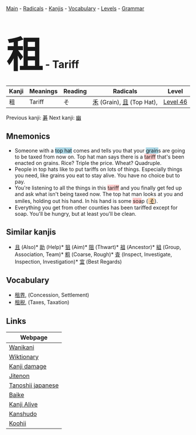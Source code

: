 <style> bigfont {font-size: 100px}</style>
[Main](../index.md) -
[Radicals](../radicals.md) -
[Kanjis](../kanjis.md) -
[Vocabulary](../vocabulary.md) -
[Levels](../levels.md) -
[Grammar](../grammar.md)
# <bigfont> 租</bigfont> - Tariff 

| Kanji | Meanings | Reading | Radicals | Level |
| --- | --- | --- | --- | --- |
| 租 | Tariff | そ | [禾](../radicals/禾.md) (Grain), [且](../radicals/且.md) (Top Hat),  | [Level 46](../levels/wk_level46.md) |

Previous kanji: [碁](碁.md) Next kanji: [幽](幽.md) 

## Mnemonics
 * Someone with a <span style="background-color:#ADD8E6"> top hat</span> comes and tells you that your <span style="background-color:#ADD8E6"> grain</span>s are going to be taxed from now on. Top hat man says there is a <span style="background-color:#ffcccb"> tariff</span> that's been enacted on grains. Rice? Triple the price. Wheat? Quadruple.
* People in top hats like to put tariffs on lots of things. Especially things you need, like grains you eat to stay alive. You have no choice but to pay.
* You're listening to all the things in this <span style="background-color:#ffcccb"> tariff</span> and you finally get fed up and ask what isn't being taxed now. The top hat man looks at you and smiles, holding out his hand. In his hand is some <span style="background-color:#ffcccb"> soa</span>p (<span style="background-color:#fed8b1"> [そ](https://jisho.org/search/そ)</span>).
* Everything you get from other counties has been tariffed except for soap. You'll be hungry, but at least you'll be clean.


## Similar kanjis
 * [且](且.md) (Also)* [助](助.md) (Help)* [狙](狙.md) (Aim)* [阻](阻.md) (Thwart)* [祖](祖.md) (Ancestor)* [組](組.md) (Group, Association, Team)* [粗](粗.md) (Coarse, Rough)* [査](査.md) (Inspect, Investigate, Inspection, Investigation)* [宜](宜.md) (Best Regards)


## Vocabulary
 * [租界](../vocabulary/租.md), (Concession, Settlement)
* [租税](../vocabulary/租.md), (Taxes, Taxation)



## Links 

| Webpage |
| --- |
| [Wanikani          ](https://www.wanikani.com/kanji/租) |
| [Wiktionary        ](https://en.wiktionary.org/wiki/租) |
| [Kanji damage      ](http://www.kanjidamage.com/kanji/search?utf8=✓&q=租) |
| [Jitenon           ](https://jitenon.com/kanji/租) |
| [Tanoshii japanese ](https://www.tanoshiijapanese.com/dictionary/kanji.cfm?k=租) |
| [Baike             ](https://baike.baidu.com/item/租) |
| [Kanji Alive       ](https://app.kanjialive.com/租) |
| [Kanshudo          ](https://www.kanshudo.com/searchmn?q=租) |
| [Koohii            ](https://kanji.koohii.com/study/kanji/租) |
